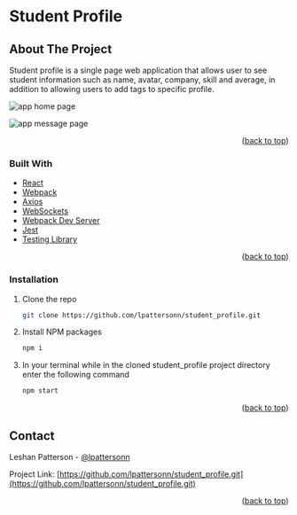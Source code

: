 # Student Profile

## About The Project

Student profile is a single page web application that allows user to see student information such as name, avatar, company, skill and average, in addition to allowing users to add tags to specific profile.

![app home page](#)

![app message page](#)

<p align="right">(<a href="#top">back to top</a>)</p>

### Built With

- [React](https://reactjs.org/)
- [Webpack](https://reactjs.org/)
- [Axios](https://reactjs.org/)
- [WebSockets](https://reactjs.org/)
- [Webpack Dev Server](https://reactjs.org/)
- [Jest](https://reactjs.org/)
- [Testing Library](https://reactjs.org/)

<p align="right">(<a href="#top">back to top</a>)</p>

<!-- GETTING STARTED -->

### Installation

1. Clone the repo
   ```sh
   git clone https://github.com/lpattersonn/student_profile.git
   ```
2. Install NPM packages
   ```sh
   npm i
   ```
3. In your terminal while in the cloned student_profile project directory enter the following command
   ```sh
   npm start
   ```
      <p align="right">(<a href="#top">back to top</a>)</p>
      <!-- ROADMAP -->
      <!-- CONTRIBUTING -->
   <!-- CONTACT -->

## Contact

Leshan Patterson - [@lpattersonn](https://ca.linkedin.com/in/lpattersonn)

Project Link: [https://github.com/lpattersonn/student_profile.git](https://github.com/lpattersonn/student_profile.git)

<p align="right">(<a href="#top">back to top</a>)</p>

<!-- ACKNOWLEDGMENTS -->
